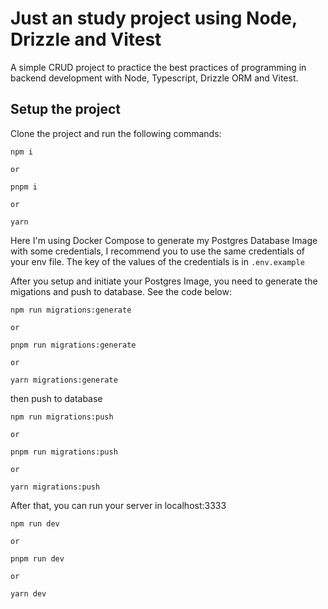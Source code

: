 # Just an study project using Node, Drizzle and Vitest

A simple CRUD project to practice the best practices of programming in backend development with Node,
Typescript, Drizzle ORM and Vitest.

## Setup the project

Clone the project and run the following commands:

```
npm i

or

pnpm i

or 

yarn
```

Here I'm using Docker Compose to generate my Postgres Database Image with some credentials, I recommend you 
to use the same credentials of your env file. The key of the values of the credentials is in `.env.example` 

After you setup and initiate your Postgres Image, you need to generate the migations and push to database. 
See the code below:

```
npm run migrations:generate

or 

pnpm run migrations:generate

or 

yarn migrations:generate
``` 

then push to database

```
npm run migrations:push

or 

pnpm run migrations:push

or 

yarn migrations:push
``` 

After that, you can run your server in localhost:3333

```
npm run dev

or 

pnpm run dev

or 

yarn dev
```